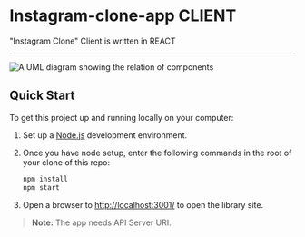 # Instagram-clone-app CLIENT
 
"Instagram Clone" Client is written in REACT

---

![A UML diagram showing the relation of components](/public/images/diagram.png?raw=true)


## Quick Start

To get this project up and running locally on your computer:

1. Set up a [Node.js](https://wiki.developer.mozilla.org/en-US/docs/Learn/Server-side/Express_Nodejs/development_environment) development environment.
2. Once you have node setup, enter the following commands in the root of your clone of this repo:

   ```bash
   npm install
   npm start
   ```

3. Open a browser to <http://localhost:3001/> to open the library site.

> **Note:** The app needs API Server URI.
